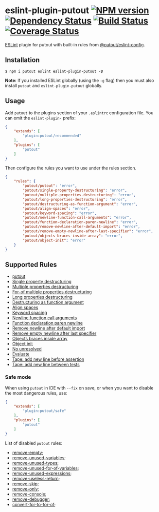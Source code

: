 # eslint-plugin-putout [![NPM version][NPMIMGURL]][NPMURL] [![Dependency Status][DependencyStatusIMGURL]][DependencyStatusURL] [![Build Status][BuildStatusIMGURL]][BuildStatusURL] [![Coverage Status][CoverageIMGURL]][CoverageURL]

[NPMIMGURL]: https://img.shields.io/npm/v/eslint-plugin-putout.svg?style=flat&longCache=true
[BuildStatusIMGURL]: https://img.shields.io/travis/coderaiser/eslint-plugin-putout/master.svg?style=flat&longCache=true
[DependencyStatusIMGURL]: https://david-dm.org/coderaiser/eslint-plugin-putout.svg?path=packages/eslint-plugin-putout
[NPMURL]: https://npmjs.org/package/eslint-plugin-putout "npm"
[BuildStatusURL]: https://travis-ci.org/coderaiser/eslint-plugin-putout "Build Status"
[DependencyStatusURL]: https://david-dm.org/coderaiser/eslint-plugin-putout?path=packages/eslint-plugin-putout "Dependency Status"
[CoverageURL]: https://coveralls.io/github/coderaiser/putout?branch=master
[CoverageIMGURL]: https://coveralls.io/repos/coderaiser/putout/badge.svg?branch=master&service=github

[ESLint](https://eslint.org) plugin for putout with built-in rules from [@putout/eslint-config](https://github.com/coderaiser/eslint-plugin-putout/tree/master/packages/eslint-config).

## Installation

```
$ npm i putout eslint eslint-plugin-putout -D
```

**Note:** If you installed ESLint globally (using the `-g` flag) then you must also install `putout` and `eslint-plugin-putout` globally.

## Usage

Add `putout` to the plugins section of your `.eslintrc` configuration file. You can omit the `eslint-plugin-` prefix:

```json
{
    "extends": [
        "plugin:putout/recommended"
    ],
    "plugins": [
        "putout"
    ]
}
```

Then configure the rules you want to use under the rules section.

```json
{
    "rules": {
        "putout/putout": "error",
        "putout/single-property-destructuring": "error",
        "putout/multiple-properties-destructuring": "error",
        "putout/long-properties-destructuring": "error",
        "putout/destructuring-as-function-argument": "error",
        "putout/align-spaces": "error",
        "putout/keyword-spacing": "error",
        "putout/newline-function-call-arguments": "error",
        "putout/function-declaration-paren-newline": "error",
        "putout/remove-newline-after-default-import": "error",
        "putout/remove-empty-newline-after-last-specifier": "error",
        "putout/objects-braces-inside-array": "error",
        "putout/object-init": "error"
    }
}
```

## Supported Rules

- [putout](lib/putout)
- [Single property destructuring](/packages/eslint-plugin-putout/lib/single-property-destructuring)
- [Multiple properties destructuring](/packages/eslint-plugin-putout/lib/multiple-properties-destructuring)
- [For-of multiple properties destructuring](/packages/eslint-plugin-putout/lib/for-of-multiple-properties-destructuring)
- [Long properties destructuring](/packages/eslint-plugin-putout/lib/long-properties-destructuring)
- [Destructuring as function argument](/packages/eslint-plugin-putout/lib/destructuring-as-function-argument)
- [Align spaces](/packages/eslint-plugin-putout/lib/align-spaces)
- [Keyword spacing](/packages/eslint-plugin-putout/lib/keyword-spacing)
- [Newline function call arguments](/packages/eslint-plugin-putout/lib/newline-function-call-arguments)
- [Function declaration paren newline](/packages/eslint-plugin-putout/lib/function-declaration-paren-newline)
- [Remove newline after default import](/packages/eslint-plugin-putout/lib/remove-newline-after-default-import)
- [Remove empty newline after last specifier](/packages/eslint-plugin-putout/lib/remove-empty-newline-after-last-specifier)
- [Objects braces inside array](/packages/eslint-plugin-putout/lib/objects-braces-inside-array)
- [Object init](/packages/eslint-plugin-putout/lib/object-init)
- [No unresolved](/packages/eslint-plugin-putout/lib/no-unresolved)
- [Evaluate](/packages/eslint-plugin-putout/lib/evaluate)
- [Tape: add new line before assertion]('/packages/eslint-plugin-putout/lib/tape-add-new-line-before-assertion)
- [Tape: add new line between tests]('/packages/eslint-plugin-putout/lib/tape-add-new-line-between-tests)

### Safe mode

When using `putout` in IDE with `--fix` on save, or when you want to disable the most dangerous rules, use:

```json
{
    "extends": [
        "plugin:putout/safe"
    ],
    "plugins": [
        "putout"
    ]
}
```

List of disabled `putout` rules:

- [remove-empty](https://github.com/coderaiser/putout/tree/v20.0.0/packages/plugin-remove-empty);
- [remove-unused-variables](https://github.com/coderaiser/putout/tree/v20.0.0/packages/remove-unused-variables);
- [remove-unused-types](https://github.com/coderaiser/putout/tree/v20.0.0/packages/remove-unused-types);
- [remove-unused-for-of-variables](https://github.com/coderaiser/putout/tree/v20.0.0/packages/remove-unused-for-of-variables);
- [remove-unused-expressions](https://github.com/coderaiser/putout/tree/v20.0.0/packages);
- [remove-useless-return](https://github.com/coderaiser/putout/tree/master/remove-useless-return);
- [remove-skip](https://github.com/coderaiser/putout/tree/v20.0.0/packages/remove-skip);
- [remove-only](https://github.com/coderaiser/putout/tree/v20.0.0/packages/remove-only);
- [remove-console](https://github.com/coderaiser/putout/tree/v20.0.0/packages/remove-console);
- [remove-debugger](https://github.com/coderaiser/putout/tree/v20.0.0/packages/remove-debugger);
- [convert-for-to-for-of](https://github.com/coderaiser/putout/tree/v20.0.0/packages/convert-for-to-for-of);
